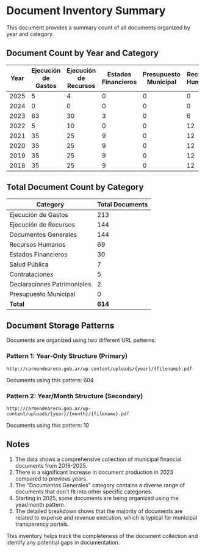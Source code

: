 # Document Inventory Summary

This document provides a summary count of all documents organized by year and category.

## Document Count by Year and Category

| Year | Ejecución de Gastos | Ejecución de Recursos | Estados Financieros | Presupuesto Municipal | Recursos Humanos | Contrataciones | Declaraciones Patrimoniales | Salud Pública | Documentos Generales | Total |
|------|---------------------|-----------------------|---------------------|-----------------------|------------------|----------------|----------------------------|---------------|---------------------|-------|
| 2025 | 5                   | 4                     | 0                   | 0                     | 0                | 0              | 0                          | 0             | 0                   | 9     |
| 2024 | 0                   | 0                     | 0                   | 0                     | 0                | 0              | 0                          | 0             | 1                   | 1     |
| 2023 | 63                  | 30                    | 3                   | 0                     | 6                | 5              | 1                          | 5             | 23                  | 136   |
| 2022 | 5                   | 10                    | 0                   | 0                     | 12               | 0              | 1                          | 2             | 3                   | 33    |
| 2021 | 35                  | 25                    | 9                   | 0                     | 12               | 0              | 0                          | 0             | 35                  | 116   |
| 2020 | 35                  | 25                    | 9                   | 0                     | 12               | 0              | 0                          | 0             | 35                  | 116   |
| 2019 | 35                  | 25                    | 9                   | 0                     | 12               | 0              | 0                          | 0             | 35                  | 116   |
| 2018 | 35                  | 25                    | 9                   | 0                     | 12               | 0              | 0                          | 0             | 35                  | 116   |

## Total Document Count by Category

| Category                     | Total Documents |
|------------------------------|-----------------|
| Ejecución de Gastos          | 213             |
| Ejecución de Recursos        | 144             |
| Documentos Generales         | 144             |
| Recursos Humanos             | 69              |
| Estados Financieros          | 30              |
| Salud Pública                | 7               |
| Contrataciones               | 5               |
| Declaraciones Patrimoniales  | 2               |
| Presupuesto Municipal        | 0               |
| **Total**                    | **614**         |

## Document Storage Patterns

Documents are organized using two different URL patterns:

### Pattern 1: Year-Only Structure (Primary)
`http://carmendeareco.gob.ar/wp-content/uploads/{year}/{filename}.pdf`

Documents using this pattern: 604

### Pattern 2: Year/Month Structure (Secondary)
`http://carmendeareco.gob.ar/wp-content/uploads/{year}/{month}/{filename}.pdf`

Documents using this pattern: 10

## Notes

1. The data shows a comprehensive collection of municipal financial documents from 2018-2025.
2. There is a significant increase in document production in 2023 compared to previous years.
3. The "Documentos Generales" category contains a diverse range of documents that don't fit into other specific categories.
4. Starting in 2025, some documents are being organized using the year/month pattern.
5. The detailed breakdown shows that the majority of documents are related to expense and revenue execution, which is typical for municipal transparency portals.

This inventory helps track the completeness of the document collection and identify any potential gaps in documentation.